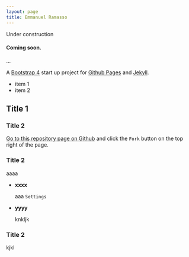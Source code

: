 ```yaml
---
layout: page
title: Emmanuel Ramasso 
---
```


<div class="card text-white bg-warning mb-3" style="max-width: 20rem;">
  <div class="card-header">Under construction</div>
  <div class="card-body">
    <h4 class="card-title">Coming soon.</h4>
    <p class="card-text">...</p>
  </div>
</div>
            
A [Bootstrap 4](https://getbootstrap.com/) start up project for [Github Pages](https://pages.github.com/) and [Jekyll](https://jekyllrb.com/).

* item 1
* item 2

## Title 1

### Title 2

[Go to this repository page on Github](https://github.com/nicolas-van/bootstrap-4-github-pages) and click the `Fork` button on the top right of the page.

### Title 2

aaaa

* **xxxx**

  aaa `Settings` 

* **yyyy**

  knkljk
  
### Title 2

kjkl


